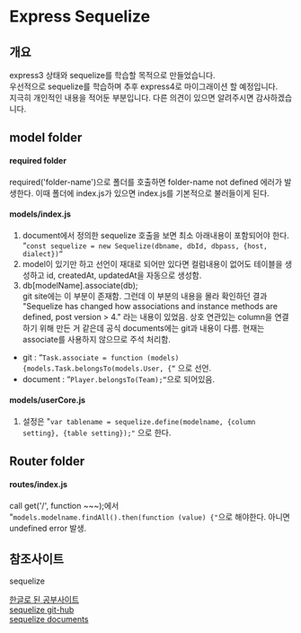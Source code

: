 # Express Sequelize
## 개요
express3 상태와 sequelize를 학습할 목적으로 만들었습니다.<br>
우선적으로 sequelize를 학습하며 추후 express4로 마이그래이션 할 예정입니다.<br>
지극히 개인적인 내용을 적어둔 부분입니다. 다른 의견이 있으면 알려주시면 감사하겠습니다.

## model folder

#### required folder
required('folder-name')으로 폴더를 호출하면
folder-name not defined 에러가 발생한다.
이때 폴더에 index.js가 있으면 index.js를 기본적으로 불러들이게 된다.

#### models/index.js
1. document에서 정의한 sequelize 호출을 보면 최소 아래내용이 포함되어야 한다.<br>
“`const sequelize = new Sequelize(dbname, dbId, dbpass, {host, dialect})“`
2. model이 있기만 하고 선언이 재대로 되어만 있다면 컬럼내용이 없어도 테이블을 생성하고 id, createdAt, updatedAt을 자동으로 생성함.
3. db[modelName].associate(db); <br>git site에는 이 부분이 존재함. 그런데 이 부분의 내용을 몰라 확인하던 결과 "Sequelize has changed how associations and instance methods are defined, post version > 4."
라는 내용이 있었음. 상호 연관있는 column을 연결하기 위해 만든 거 같은데 공식 documents에는 git과 내용이 다름. 현재는 associate를 사용하지 않으므로 주석 처리함.
- git : “`Task.associate = function (models) {models.Task.belongsTo(models.User, {“` 으로 선언.
- document : “`Player.belongsTo(Team);“`으로 되어있음.

#### models/userCore.js
1. 설정은 "`var tablename = sequelize.define(modelname, {column setting}, {table setting});"`
으로 한다.

## Router folder
#### routes/index.js
call get('/', function ~~~);에서<br>
"`models.modelname.findAll().then(function (value) {"`으로 해야한다. 아니면 undefined error 발생.

## 참조사이트
 sequelize<p>
 [한글로 된 공부사이트](http://totuworld.github.io/2015/08/07/sequelize/)<br>
 [sequelize git-hub](https://github.com/sequelize/express-example)<br>
 [sequelize documents](http://docs.sequelizejs.com/)
